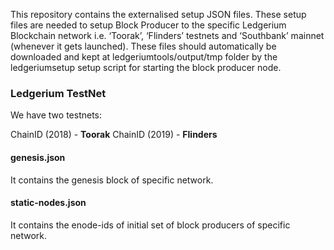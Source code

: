 This repository contains the externalised setup JSON files. These setup files are needed to setup Block Producer to the specific Ledgerium Blockchain network i.e. ‘Toorak’, ‘Flinders’ testnets and ‘Southbank’ mainnet (whenever it gets launched). These files should automatically be downloaded and kept at ledgeriumtools/output/tmp folder by the ledgeriumsetup setup script for starting the block producer node.

### **Ledgerium TestNet**
We have two testnets:

ChainID (2018) - **Toorak**
ChainID (2019) - **Flinders**

#### **genesis.json**
It contains the genesis block of specific network.

#### **static-nodes.json**
It contains the enode-ids of initial set of block producers of specific network. 

